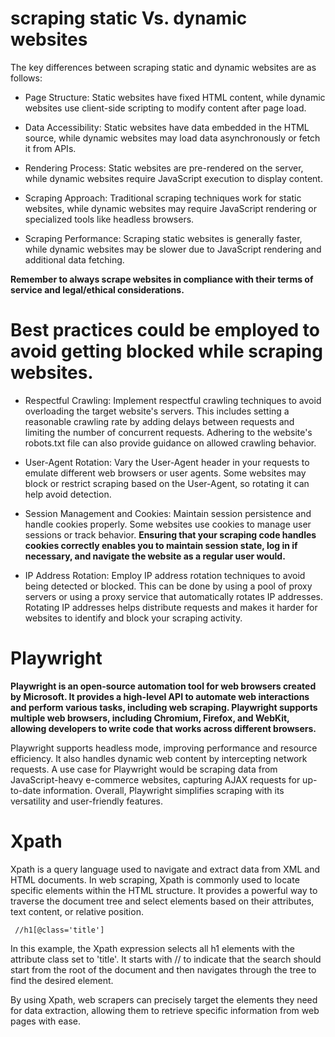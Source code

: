 # scraping static Vs. dynamic websites

The key differences between scraping static and dynamic websites are as follows:
* Page Structure: Static websites have fixed HTML content, while dynamic websites use client-side scripting to modify content after page load.

* Data Accessibility: Static websites have data embedded in the HTML source, while dynamic websites may load data asynchronously or fetch it from APIs.

* Rendering Process: Static websites are pre-rendered on the server, while dynamic websites require JavaScript execution to display content.

* Scraping Approach: Traditional scraping techniques work for static websites, while dynamic websites may require JavaScript rendering or specialized tools like headless browsers.

* Scraping Performance: Scraping static websites is generally faster, while dynamic websites may be slower due to JavaScript rendering and additional data fetching.

**Remember to always scrape websites in compliance with their terms of service and legal/ethical considerations.**


#  Best practices could be employed to avoid getting blocked while scraping websites.




* Respectful Crawling: Implement respectful crawling techniques to avoid overloading the target website's servers. This includes setting a reasonable crawling 
rate by adding delays between requests and limiting the number of concurrent requests. Adhering to the website's robots.txt file can also provide guidance
on allowed crawling behavior.

* User-Agent Rotation: Vary the User-Agent header in your requests to emulate different web browsers or user agents. Some websites may block or restrict scraping
based on the User-Agent, so rotating it can help avoid detection.

* Session Management and Cookies: Maintain session persistence and handle cookies properly. Some websites use cookies to manage user sessions or track behavior.
**Ensuring that your scraping code handles cookies correctly enables you to maintain session state, log in if necessary,
and navigate the website as a regular user would.**

* IP Address Rotation: Employ IP address rotation techniques to avoid being detected or blocked. This can be done by using a pool of proxy servers or using a proxy 
service that automatically rotates IP addresses. Rotating IP addresses helps distribute requests and makes it harder for websites to identify and block your 
scraping activity.





# Playwright
**Playwright is an open-source automation tool for web browsers created by Microsoft. It provides a high-level API to automate web interactions and perform various
tasks, including web scraping. Playwright supports multiple web browsers, including Chromium, Firefox, and WebKit, allowing developers to write code that works 
across different browsers.**



 Playwright supports headless mode, improving performance and resource efficiency. It also handles dynamic web content by intercepting network requests.
 A use case for Playwright would be scraping data from JavaScript-heavy e-commerce websites, capturing AJAX requests for up-to-date information. Overall,
 Playwright simplifies scraping with its versatility and user-friendly features.






# Xpath 



Xpath is a query language used to navigate and extract data from XML and HTML documents. In web scraping, Xpath is commonly used to locate specific elements
within the HTML structure. It provides a powerful way to traverse the document tree and select elements based on their attributes, text content, or relative
position.


     //h1[@class='title']
            
            
            
In this example, the Xpath expression selects all h1 elements with the attribute class set to 'title'. It starts with // to indicate that the search should start
  from the root of the document and then navigates through the tree to find the desired element.

By using Xpath, web scrapers can precisely target the elements they need for data extraction, allowing them to retrieve specific information from web pages
  with ease.
